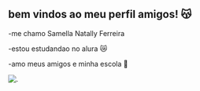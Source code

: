 ## bem vindos ao meu perfil amigos! 😽

-me chamo Samella Natally Ferreira 

-estou estudandao no alura 😿

-amo meus amigos e minha escola 🥰


![.](https://www.google.com/url?sa=i&url=https%3A%2F%2Ftecnoblog.net%2Farquivo%2F175783%2Fgoogle-resposta-reporter-gif%2F&psig=AOvVaw1Vp-2tguOvB19sQQf-kRBi&ust=1722954263082000&source=images&cd=vfe&opi=89978449&ved=0CBAQjRxqFwoTCNDxhfqG3ocDFQAAAAAdAAAAABAE)
